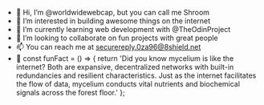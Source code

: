 - 👋 Hi, I’m @worldwidewebcap, but you can call me Shroom
- 👀 I’m interested in building awesome things on the internet
- 🌱 I’m currently learning web development with @TheOdinProject
- 🔗 I’m looking to collaborate on fun projects with great people
- 📫 You can reach me at securereply.0za96@8shield.net
- 🍄 const funFact = () => {
     return 'Did you know mycelium is like the internet? Both are expansive, decentralized networks with built-in redundancies and resilient characteristics. 
     Just as the internet facilitates the flow of data, mycelium conducts vital nutrients and biochemical signals across the forest floor.'
  };
  

<!---
worldwidewebcap/worldwidewebcap is a ✨ special ✨ repository because its `README.md` (this file) appears on your GitHub profile.
You can click the Preview link to take a look at your changes.
--->

